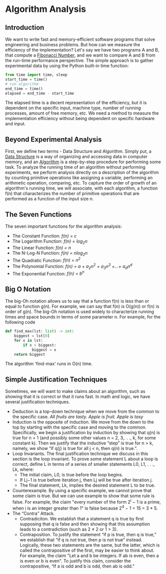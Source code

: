 # Algorithm Analysis  

## Introduction
We want to write fast and memory-efficient software programs that solve engineering and business problems. But how can we measure the efficiency of the implementation? Let's say we have two programs A and B, that compute a [Fibonacci Number](https://en.wikipedia.org/wiki/Fibonacci_number), and we want to compare A and B from the run-time performance perspective. The simple approach is to gather experimental data by using the Python built-in time function:

```Python
from time import time, sleep
start_time = time()                  
# run algorithm
end_time = time()                    
elapsed = end_time - start_time 
``` 
The elapsed time is a decent representation of the efficiency, but it is dependent on the specific input, machine type, number of running processes, amount of free memory, etc. We need a method to measure the implementation efficiency without being dependent on specific hardware and input.  

##  Beyond Experimental Analysis
First, we define two terms - Data Structure and Algorithm. Simply put, a [Data Structure](https://en.wikipedia.org/wiki/Data_structure) is a way of organizing and accessing data in computer memory, and an [Algorithm](https://en.wikipedia.org/wiki/Algorithm) is a step-by-step procedure for performing some task. To analyze the running time of an algorithm without performing experiments, we perform analysis directly on a description of the algorithm by counting primitive operations like assigning a variable, performing an arithmetic operation, comparing, etc. To capture the order of growth of an algorithm's running time, we will associate, with each algorithm, a function f(n) that characterizes the number of primitive operations that are performed as a function of the input size n.

## The Seven Functions
The seven important functions for the algorithm analysis:
- The Constant Function: <em>f(n) = c</em>
- The Logarithm Function: <em>f(n) = log<sub>2</sub>n</em>
- The Linear Function: <em>f(n) = n</em>
- The N-Log-N Function: <em>f(n) = nlog<sub>2</sub>n</em>
- The Quadratic Function: <em>f(n) = n<sup>2</sup></em>
- The Polynomial Function: <em>f(n) = a + a<sub>2</sub>n<sup>2</sup> + a<sub>3</sub>n<sup>3</sup> +...+ a<sub>d</sub>n<sup>d</sup></em>
- The Exponential Function: <em>f(n) = b<sup>n</sup></em>

##  Big O Notation
The big-Oh notation allows us to say that a function f(n) is less than or equal to function g(n). For example, we can say that f(n) is O(g(n)) or f(n) is order of g(n).
The big-Oh notation is used widely to characterize running times and space bounds in terms of some parameter n.
For example, for the following code 
```python
def find_max(lst: list) -> int:
    biggest = lst[0]
    for x in lst:
        if x > biggest:
            biggest = x  
    return biggest
```
The algorithm 'find-max' runs in O(n) time.

## Simple Justification Techniques
Sometimes, we will want to make claims about an algorithm, such as showing that it is correct or that it runs fast. In math and logic, we have several justification techniques.
- Deduction is a top-down technique when we move from the common to the specific case. <em>All fruits are tasty. Apple is fruit. Apple is tasy</em> 
- Induction is the opposite of induction. We move from the down to the top by starting with the specific case and moving to the common. Specifically, we begin a justification by induction by showing that q(n) is true for n = 1 (and possibly some other values n = 2, 3,. . ., k, for some constant k). Then we justify that the inductive “step” is true for n > k, namely, we show “if q(j) is true for all j < n, then q(n) is true.”.
- Loop Invariants. The final justification technique we discuss in this section is the loop invariant. To prove some statement L about a loop is correct, define L in terms of a series of smaller statements L0, L1, . . ., Lk, where:
    - The initial claim, L0, is true before the loop begins.
    - If Lj−1 is true before iteration j, then Lj will be true after iteration j.
    - The final statement, Lk, implies the desired statement L to be true.
- Counterexample. By using a specific example, we cannot prove that some claim is true. But we can use example to show that some rule is false. For example, the claim "every number of the form 2<sup>i</sup> − 1 is a prime, when i is an integer greater than 1" is false because 2<sup>4</sup> − 1 = 15 = 3 * 5.
- The “Contra” Attack. 
    - Contradiciton. We establish that a statement q is true by first supposing that q is false and then showing that this assumption leads to a contradiction (such as 2 ≠ 2 or 1 > 3).
    - Contraposition. To justify the statement “if p is true, then q is true,” we establish that “if q is not true, then p is not true” instead. Logically, these two statements are the same, but the latter, which is called the contrapositive of the first, may be easier to think about. For example, the claim "Let a and b be integers. If ab is even, then a is even or b is even". To justify this claim, consider the contrapositive, “If a is odd and b is odd, then ab is odd.” 